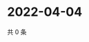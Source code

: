 # 2022-04-04

共 0 条

<!-- BEGIN WEIBO -->
<!-- 最后更新时间 Mon Apr 04 2022 18:22:09 GMT+0800 (China Standard Time) -->

<!-- END WEIBO -->
